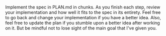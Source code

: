 Implement the spec in PLAN.md in chunks. As you finish each step, review your implementation and how well it fits to the spec in its entirety. Feel free to go back and change your implementation if you have a better idea. Also, feel free to update the plan if you stumble upon a better idea after working on it. But be mindful not to lose sight of the main goal that I've given you.
